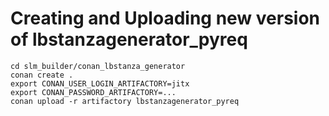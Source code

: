 # Creating and Uploading new version of lbstanzagenerator_pyreq
```
cd slm_builder/conan_lbstanza_generator
conan create .
export CONAN_USER_LOGIN_ARTIFACTORY=jitx
export CONAN_PASSWORD_ARTIFACTORY=...
conan upload -r artifactory lbstanzagenerator_pyreq
```

